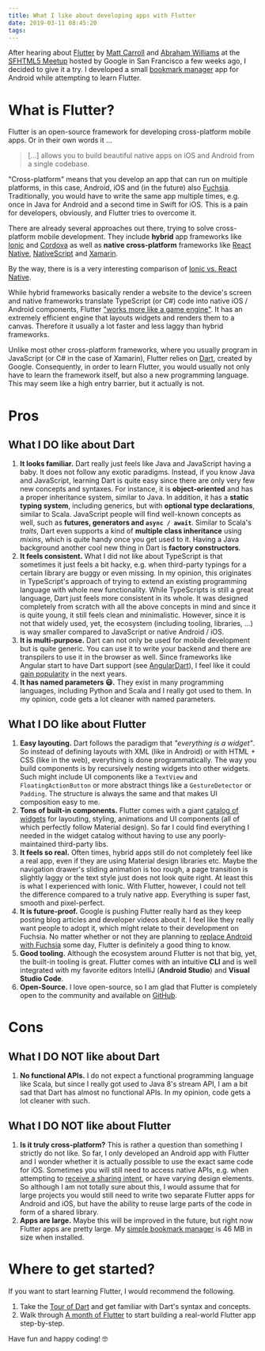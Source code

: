 ```yaml
---
title: What I like about developing apps with Flutter
date: 2019-03-11 08:45:20
tags:
---
```


After hearing about [Flutter](https://flutter.dev) by [Matt Carroll](https://twitter.com/@flttry) and [Abraham Williams](https://twitter.com/abraham) at the [SFHTML5 Meetup](https://www.meetup.com/de-DE/sfhtml5/events/256523273/) hosted by Google in San Francisco a few weeks ago, I decided to give it a try. I developed a small [bookmark manager](https://github.com/n1try/anchr-android) app for Android while attempting to learn Flutter.

# What is Flutter?
Flutter is an open-source framework for developing cross-platform mobile apps. Or in their own words it ...
> [...] allows you to build beautiful native apps on iOS and Android from a single codebase. 

"Cross-platform" means that you develop an app that can run on multiple platforms, in this case, Android, iOS and (in the future) also [Fuchsia](https://en.wikipedia.org/wiki/Google_Fuchsia). Traditionally, you would have to write the same app multiple times, e.g. once in Java for Android and a second time in Swift for iOS. This is a pain for developers, obviously, and Flutter tries to overcome it. 

There are already several approaches out there, trying to solve cross-platform mobile development. They include **hybrid** app frameworks like [Ionic](https://ionicframework.com/) and [Cordova](https://cordova.apache.org/) as well as **native cross-platform** frameworks like [React Native](https://facebook.github.io/react-native/), [NativeScript](https://www.nativescript.org/) and [Xamarin](https://visualstudio.microsoft.com/xamarin/).

By the way, there is is a very interesting comparison of [Ionic vs. React Native](https://www.codementor.io/fmcorz/react-native-vs-ionic-du1087rsw). 

While hybrid frameworks basically render a website to the device's screen and native frameworks translate TypeScript (or C#) code into native iOS / Android components, Flutter ["works more like a game engine"](https://buildflutter.com/how-flutter-works/). It has an extremely efficient engine that layouts widgets and renders them to a canvas. Therefore it usually a lot faster and less laggy than hybrid frameworks. 

Unlike most other cross-platform frameworks, where you usually program in JavaScript (or C# in the case of Xamarin), Flutter relies on [Dart](https://dartlang.org), created by Google. Consequently, in order to learn Flutter, you would usually not only have to learn the framework itself, but also a new programming language. This may seem like a high entry barrier, but it actually is not.

# Pros
## What I **DO** like about Dart
1. **It looks familiar.** Dart really just feels like Java and JavaScript having a baby. It does not follow any exotic paradigms. Instead, if you know Java and JavaScript, learning Dart is quite easy since there are only very few new concepts and syntaxes. 
For instance, it is **object-oriented** and has a proper inheritance system, similar to Java. In addition, it has a **static typing system**, including generics, but with **optional type declarations**, similar to Scala.
JavaScript people will find well-known concepts as well, such as **futures, generators and `async / await`**.
Similar to Scala's _traits_, Dart even supports a kind of **multiple class inheritance** using _mixins_, which is quite handy once you get used to it. Having a Java background another cool new thing in Dart is **factory constructors**.
2. **It feels consistent.** What I did not like about TypeScript is that sometimes it just feels a bit hacky, e.g. when third-party typings for a certain library are buggy or even missing. In my opinion, this originates in TypeScript's approach of trying to extend an existing programming language with whole new functionality. While TypeScripts is still a great language, Dart just feels more consistent in its whole. It was designed completely from scratch with all the above concepts in mind and since it is quite young, it still feels clean and minimalistic. However, since it is not that widely used, yet, the ecosystem (including tooling, libraries, ...) is way smaller compared to JavaScript or native Android / iOS.
3. **It is multi-purpose.** Dart can not only be used for mobile development but is quite generic. You can use it to write your backend and there are transpilers to use it in the browser as well. Since frameworks like Angular start to have Dart support (see [AngularDart](https://webdev.dartlang.org/angular/)), I feel like it could [gain popularity](https://medium.com/@mswehli/why-dart-is-the-language-to-learn-of-2018-e5fa12adb6c1) in the next years. 
4. **It has named parameters 😃.** They exist in many programming languages, including Python and Scala and I really got used to them. In my opinion, code gets a lot cleaner with named parameters. 

## What I **DO** like about Flutter
1. **Easy layouting.** Dart follows the paradigm that _"everything is a widget"_. So instead of defining layouts with XML (like in Android) or with HTML + CSS (like in the web), everything is done programmatically. The way you build components is by recursively nesting widgets into other widgets. Such might include UI components like a `TextView` and `FloatingActionButton` or more abstract things like a `GestureDetector` or `Padding`. The structure is always the same and that makes UI composition easy to me.
2. **Tons of built-in components.** Flutter comes with a giant [catalog of widgets](https://flutter.dev/docs/development/ui/widgets) for layouting, styling, animations and UI components (all of which perfectly follow Material design). So far I could find everything I needed in the widget catalog without having to use any poorly-maintained third-party libs.
3. **It feels so real.** Often times, hybrid apps still do not completely feel like a real app, even if they are using Material design libraries etc. Maybe the navigation drawer's sliding animation is too rough, a page transition is slightly laggy or the text style just does not look quite right. At least this is what I experienced with Ionic. With Flutter, however, I could not tell the difference compared to a truly native app. Everything is super fast, smooth and pixel-perfect. 
4. **It is future-proof.** Google is pushing Flutter really hard as they keep posting blog articles and developer videos about it. I feel like they really want people to adopt it, which might relate to their development on Fuchsia. No matter whether or not they are planning to [replace Android with Fuchsia](https://www.reddit.com/r/androiddev/comments/6aga8e/in_your_opinion_will_google_fuchsia_replace/) some day, Flutter is definitely a good thing to know.
5. **Good tooling.** Although the ecosystem around Flutter is not that big, yet, the built-in tooling is great. Flutter comes with an intuitive **CLI** and is well integrated with my favorite editors IntelliJ (**Android Studio**) and **Visual Studio Code**. 
6. **Open-Source.** I love open-source, so I am glad that Flutter is completely open to the community and available on [GitHub](https://github.com/flutter/flutter). 

# Cons

## What I **DO NOT** like about Dart
1. **No functional APIs.** I do not expect a functional programming language like Scala, but since I really got used to Java 8's stream API, I am a bit sad that Dart has almost no functional APIs. In my opinion, code gets a lot cleaner with such.

## What I **DO NOT** like about Flutter
1. **Is it truly cross-platform?** This is rather a question than something I strictly do not like. So far, I only developed an Android app with Flutter and I wonder whether it is actually possible to use the exact same code for iOS. Sometimes you will still need to access native APIs, e.g. when attempting to [receive a sharing intent](https://muetsch.io/how-to-receive-sharing-intents-in-flutter.html), or have varying design elements. So although I am not totally sure about this, I would assume that for large projects you would still need to write two separate Flutter apps for Android and iOS, but have the ability to reuse large parts of the code in form of a shared library. 
2. **Apps are large.** Maybe this will be improved in the future, but right now Flutter apps are pretty large. My [simple bookmark manager](https://github.com/n1try/anchr-android) is 46 MB in size when installed.

# Where to get started?
If you want to start learning Flutter, I would recommend the following. 
1. Take the [Tour of Dart](https://www.dartlang.org/guides/language/language-tour) and get familiar with Dart's syntax and concepts.
2. Walk through [A month of Flutter](https://bendyworks.com/blog/a-month-of-flutter) to start building a real-world Flutter app step-by-step.

Have fun and happy coding! 🤓